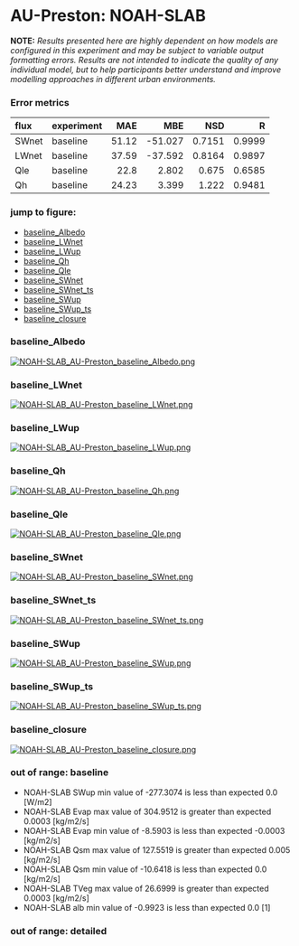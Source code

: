 # AU-Preston: NOAH-SLAB

**NOTE:** *Results presented here are highly dependent on how models are configured in this experiment and may be subject to variable output formatting errors. Results are not intended to indicate the quality of any individual model, but to help participants better understand and improve modelling approaches in different urban environments.*

### Error metrics

| flux   | experiment   |   MAE |     MBE |    NSD |      R |
|:-------|:-------------|------:|--------:|-------:|-------:|
| SWnet  | baseline     | 51.12 | -51.027 | 0.7151 | 0.9999 |
| LWnet  | baseline     | 37.59 | -37.592 | 0.8164 | 0.9897 |
| Qle    | baseline     | 22.8  |   2.802 | 0.675  | 0.6585 |
| Qh     | baseline     | 24.23 |   3.399 | 1.222  | 0.9481 |

### jump to figure:
 - [baseline_Albedo](#baseline_albedo)
 - [baseline_LWnet](#baseline_lwnet)
 - [baseline_LWup](#baseline_lwup)
 - [baseline_Qh](#baseline_qh)
 - [baseline_Qle](#baseline_qle)
 - [baseline_SWnet](#baseline_swnet)
 - [baseline_SWnet_ts](#baseline_swnet_ts)
 - [baseline_SWup](#baseline_swup)
 - [baseline_SWup_ts](#baseline_swup_ts)
 - [baseline_closure](#baseline_closure)

### <a name="baseline_albedo"></a>baseline_Albedo
[![NOAH-SLAB_AU-Preston_baseline_Albedo.png](NOAH-SLAB_AU-Preston_baseline_Albedo.png)](NOAH-SLAB_AU-Preston_baseline_Albedo.png)

### <a name="baseline_lwnet"></a>baseline_LWnet
[![NOAH-SLAB_AU-Preston_baseline_LWnet.png](NOAH-SLAB_AU-Preston_baseline_LWnet.png)](NOAH-SLAB_AU-Preston_baseline_LWnet.png)

### <a name="baseline_lwup"></a>baseline_LWup
[![NOAH-SLAB_AU-Preston_baseline_LWup.png](NOAH-SLAB_AU-Preston_baseline_LWup.png)](NOAH-SLAB_AU-Preston_baseline_LWup.png)

### <a name="baseline_qh"></a>baseline_Qh
[![NOAH-SLAB_AU-Preston_baseline_Qh.png](NOAH-SLAB_AU-Preston_baseline_Qh.png)](NOAH-SLAB_AU-Preston_baseline_Qh.png)

### <a name="baseline_qle"></a>baseline_Qle
[![NOAH-SLAB_AU-Preston_baseline_Qle.png](NOAH-SLAB_AU-Preston_baseline_Qle.png)](NOAH-SLAB_AU-Preston_baseline_Qle.png)

### <a name="baseline_swnet"></a>baseline_SWnet
[![NOAH-SLAB_AU-Preston_baseline_SWnet.png](NOAH-SLAB_AU-Preston_baseline_SWnet.png)](NOAH-SLAB_AU-Preston_baseline_SWnet.png)

### <a name="baseline_swnet_ts"></a>baseline_SWnet_ts
[![NOAH-SLAB_AU-Preston_baseline_SWnet_ts.png](NOAH-SLAB_AU-Preston_baseline_SWnet_ts.png)](NOAH-SLAB_AU-Preston_baseline_SWnet_ts.png)

### <a name="baseline_swup"></a>baseline_SWup
[![NOAH-SLAB_AU-Preston_baseline_SWup.png](NOAH-SLAB_AU-Preston_baseline_SWup.png)](NOAH-SLAB_AU-Preston_baseline_SWup.png)

### <a name="baseline_swup_ts"></a>baseline_SWup_ts
[![NOAH-SLAB_AU-Preston_baseline_SWup_ts.png](NOAH-SLAB_AU-Preston_baseline_SWup_ts.png)](NOAH-SLAB_AU-Preston_baseline_SWup_ts.png)

### <a name="baseline_closure"></a>baseline_closure
[![NOAH-SLAB_AU-Preston_baseline_closure.png](NOAH-SLAB_AU-Preston_baseline_closure.png)](NOAH-SLAB_AU-Preston_baseline_closure.png)

### out of range: baseline

 - NOAH-SLAB SWup min value of -277.3074 is less than expected 0.0 [W/m2]
 - NOAH-SLAB Evap max value of 304.9512 is greater than expected 0.0003 [kg/m2/s]
 - NOAH-SLAB Evap min value of -8.5903 is less than expected -0.0003 [kg/m2/s]
 - NOAH-SLAB Qsm max value of 127.5519 is greater than expected 0.005 [kg/m2/s]
 - NOAH-SLAB Qsm min value of -10.6418 is less than expected 0.0 [kg/m2/s]
 - NOAH-SLAB TVeg max value of 26.6999 is greater than expected 0.0003 [kg/m2/s]
 - NOAH-SLAB alb min value of -0.9923 is less than expected 0.0 [1]

### out of range: detailed


